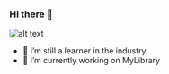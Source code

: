 ### Hi there 👋

![alt text](https://powerlanguage.net/wp-content/uploads/2019/09/welcome-1024x441.jpg)

- 🌱 I’m still a learner in the industry
- 🔭 I’m currently working on MyLibrary
<!--
**princewill/princewill** is a ✨ _special_ ✨ repository because its `README.md` (this file) appears on your GitHub profile.

Here are some ideas to get you started:

- 🔭 I’m currently working on ...

- 👯 I’m looking to collaborate on ...
- 🤔 I’m looking for help with ...
- 💬 Ask me about ...
- 📫 How to reach me: ...
- 😄 Pronouns: ...
- ⚡ Fun fact: ...
-->

